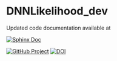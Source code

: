 # DNNLikelihood_dev

Updated code documentation available at

[![Sphinx Doc](https://readthedocs.org/projects/pip/badge/?version=unknown&style=plastic)](http://rtorre.web.cern.ch/rtorre/DNNLikelihood_doc/index.html)

[![GitHub Project](https://img.shields.io/badge/GitHub--blue?style=social&logo=GitHub)](https://github.com/riccardotorre/DNNLikelihood_dev)
[![DOI](https://zenodo.org/badge/DOI/10.5281/zenodo.1169739.svg)](https://zenodo.org/record/3567822#.Xni0wC2ZMWp)


